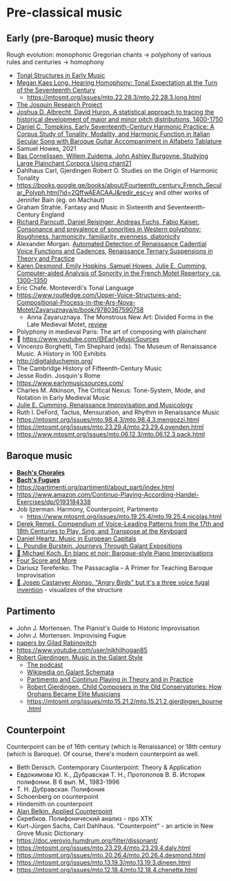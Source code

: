 # Pre-classical music


## Early (pre-Baroque) music theory


Rough evolution: monophonic Gregorian chants -> polyphony of various rules and centuries -> homophony

- [Tonal Structures in Early Music](https://www.amazon.com/Tonal-Structures-Early-Criticism-Analysis/dp/0815336381)
- [Megan Kaes Long. Hearing Homophony: Tonal Expectation at the Turn of the Seventeenth Century](https://www.amazon.com/Hearing-Homophony-Expectation-Seventeenth-Century/dp/0190851902)
   - https://mtosmt.org/issues/mto.22.28.3/mto.22.28.3.long.html
- [The Josquin Research Project](https://josquin.stanford.edu/)
- [Joshua D. Albrecht, David Huron. A statistical approach to tracing the historical development of major and minor pitch distributions, 1400-1750](https://www.researchgate.net/publication/271788634_A_Statistical_Approach_to_Tracing_the_Historical_Development_of_Major_and_Minor_Pitch_Distributions_1400-1750)
- [Daniel C. Tompkins. Early Seventeenth-Century Harmonic Practice: A Corpus Study of Tonality, Modality, and Harmonic Function in Italian Secular Song with Baroque Guitar Accompaniment in Alfabeto Tablature](https://diginole.lib.fsu.edu/islandora/object/fsu:507731)
- Samuel Howes, 2021
- [Bas Cornelissen, Willem Zuidema, John Ashley Burgoyne. Studying Large Plainchant Corpora Using chant21](https://bascornelissen.nl/static/da5733ba9911944aac18f425be5068da/dlfm2020.pdf)
- Dahlhaus Carl, Gjerdingen Robert O. Studies on the Origin of Harmonic Tonality
- https://books.google.ge/books/about/Fourteenth_century_French_Secular_Polyph.html?id=2QffwAEACAAJ&redir_esc=y and other works of Jennifer Bain (eg. on Machaut)
- Graham Strahle. Fantasy and Music in Sixteenth and Seventeenth-Century England
- [Richard Parncutt, Daniel Reisinger, Andreas Fuchs, Fabio Kaiser. Consonance and prevalence of sonorities in Western polyphony: Roughness, harmonicity, familiarity, evenness, diatonicity](https://www.tandfonline.com/doi/full/10.1080/09298215.2018.1477804)
- Alexander Morgan. [Automated Detection of Renaissance Cadential Voice Functions and Cadences](https://crimwp.richardfreedman.sites.haverford.edu/?page_id=720), [Renaissance Ternary Suspensions in Theory and Practice](https://www.esm.rochester.edu/integral/33-2019/morgan/)
- [Karen Desmond, Emily Hopkins, Samuel Howes, Julie E. Cumming. Computer-aided Analysis of Sonority in the French Motet Repertory, ca. 1300–1350](https://www.mtosmt.org/issues/mto.20.26.4/mto.20.26.4.desmond.php)
- Eric Chafe. Monteverdi's Tonal Language
- https://www.routledge.com/Upper-Voice-Structures-and-Compositional-Process-in-the-Ars-Nova-Motet/Zayaruznaya/p/book/9780367590758
   - Anna Zayaruznaya. The Monstrous New Art: Divided Forms in the Late Medieval Motet, [review](https://mtosmt.org/issues/mto.16.22.2/mto.16.22.2.lavacek.html)
- Polyphony in medieval Paris: The art of composing with plainchant
- 🎥 https://www.youtube.com/@EarlyMusicSources
- Vincenzo Borghetti, Tim Shephard (eds). The Museum of Renaissance Music. A History in 100 Exhibits
- http://digitalduchemin.org/
- The Cambridge History of Fifteenth-Century Music
- Jesse Rodin. Josquin's Rome
- https://www.earlymusicsources.com/
- Charles M. Atkinson, The Critical Nexus: Tone-System, Mode, and Notation in Early Medieval Music
- [Julie E. Cumming. Renaissance Improvisation and Musicology](https://mtosmt.org/issues/mto.13.19.2/mto.13.19.2.cumming.html)
- Ruth I. DeFord, Tactus, Mensuration, and Rhythm in Renaissance Music
- https://mtosmt.org/issues/mto.98.4.3/mto.98.4.3.mengozzi.html
- https://mtosmt.org/issues/mto.23.29.4/mto.23.29.4.ovenden.html
- https://www.mtosmt.org/issues/mto.06.12.3/mto.06.12.3.pack.html


## Baroque music


- [**Bach's Chorales**](bach_chorales.md)
- [**Bach's Fugues**](bach_fugues.md)
- https://partimenti.org/partimenti/about_parti/index.html
- https://www.amazon.com/Continuo-Playing-According-Handel-Exercises/dp/0193184338
- Job Ijzerman. Harmony, Counterpoint, Partimento
   - https://www.mtosmt.org/issues/mto.19.25.4/mto.19.25.4.nicolas.html
- [Derek Remeš. Compendium of Voice-Leading Patterns from the 17th and 18th Centuries to Play, Sing, and Transpose at the Keyboard](https://derekremes.com/wp-content/uploads/compendium_english.pdf)
- [Daniel Heartz. Music in European Capitals](https://amzn.to/34U1qXY)
- [L. Poundie Burstein. Journeys Through Galant Expositions](https://amzn.to/3gNdYmJ)
- [🎥 Michael Koch. En blanc et noir: Baroque-style Piano Improvisations](https://www.youtube.com/@enblancetnoir7516/videos)
- [Four Score and More](https://fourscoreandmore.org/resources/)
- Dariusz Terefenko. The Passacaglia – A Primer for Teaching Baroque Improvisation
- [🎥 Josep Castanyer Alonso. "Angry Birds" but it's a three voice fugal invention](https://www.youtube.com/watch?v=H7NRVbTIDKw) - visualizes of the structure



## Partimento

- John J. Mortensen. The Pianist's Guide to Historic Improvisation
- John J. Mortensen. Improvising Fugue
- [papers by Gilad Rabinovitch](https://scholar.google.com/citations?user=nRN3r-wAAAAJ&hl=en)
- https://www.youtube.com/user/nikhilhogan85
- [Robert Gjerdingen. Music in the Galant Style](https://amzn.to/3LwcdIC) 
  - [The podcast](https://www.artofcomposing.com/aoc-011-partimenti-and-the-secrets-of-the-greatest-composers-an-interview-with-robert-gjerdingen)
  - [Wikipedia on Galant Schemata](https://en.wikipedia.org/wiki/Galant_Schemata)
  - [Partimento and Continuo Playing in Theory and in Practice](https://www.amazon.com/Partimento-Continuo-Practice-Collected-Institute/dp/9058678288)
  - [Robert Gjerdingen. Child Composers in the Old Conservatories: How Orphans Became Elite Musicians](https://www.amazon.com/Child-Composers-Old-Conservatories-Musicians/dp/0190653590)
  - https://mtosmt.org/issues/mto.15.21.2/mto.15.21.2.gjerdingen_bourne.html

## Counterpoint

Counterpoint can be of 16th century (which is Renaissance) or 18th century (which is Baroque). Of course, there's modern counterpoint as well.

- Beth Denisch. Contemporary Counterpoint: Theory & Application
- Евдокимова Ю. К., Дубравская Т. Н., Протопопов В. В. История полифонии. В 6 вып. М., 1983-1996
- Т. Н. Дубравская. Полифония
- Schoenberg on counterpoint
- Hindemith on counterpoint
- [Alan Belkin. Applied Counterpoint](https://www.youtube.com/watch?v=yPHC9Zf9s04&list=PLSntcNF64SVW2hG6S7j78_cXg_13ZWN0q)
- Скребков. Полифонический анализ - про ХТК
- Kurt-Jürgen Sachs, Carl Dahlhaus. "Counterpoint" - an article in New Grove Music Dictionary
- https://doc.verovio.humdrum.org/filter/dissonant/
- https://mtosmt.org/issues/mto.23.29.4/mto.23.29.4.daly.html
- https://mtosmt.org/issues/mto.20.26.4/mto.20.26.4.desmond.html
- https://mtosmt.org/issues/mto.13.19.3/mto.13.19.3.dineen.html
- https://mtosmt.org/issues/mto.12.18.4/mto.12.18.4.chenette.html
